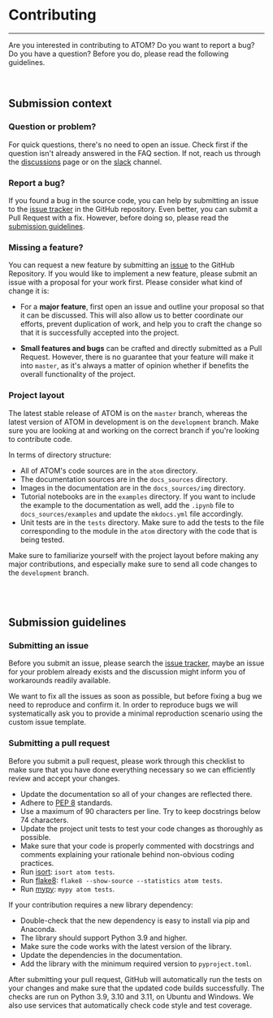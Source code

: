 # Contributing
--------------

Are you interested in contributing to ATOM? Do you want to report a bug?
Do you have a question? Before you do, please read the following guidelines.

<br>


## Submission context

### Question or problem?

For quick questions, there's no need to open an issue. Check first if the
question isn't already answered in the FAQ section. If not, reach us
through the [discussions](https://github.com/tvdboom/ATOM/discussions) page or on the [slack](https://join.slack.com/t/atom-alm7229/shared_invite/zt-upd8uc0z-LL63MzBWxFf5tVWOGCBY5g) channel.


### Report a bug?

If you found a bug in the source code, you can help by submitting an issue
to the [issue tracker](https://github.com/tvdboom/ATOM/issues) in the GitHub
repository. Even better, you can submit a Pull Request with a fix. However,
before doing so, please read the [submission guidelines](#submission-guidelines).


### Missing a feature?

You can request a new feature by submitting an [issue](https://github.com/tvdboom/ATOM/issues)
to the GitHub Repository. If you would like to implement a new feature,
please submit an issue with a proposal for your work first. Please consider
what kind of change it is:

* For a **major feature**, first open an issue and outline your proposal so
  that it can be discussed. This will also allow us to better coordinate our
  efforts, prevent duplication of work, and help you to craft the change so
  that it is successfully accepted into the project.

* **Small features and bugs** can be crafted and directly submitted as a Pull
  Request. However, there is no guarantee that your feature will make it into
  `master`, as it's always a matter of opinion whether if benefits the
  overall functionality of the project.


### Project layout

The latest stable release of ATOM is on the `master` branch, whereas the
latest version of ATOM in development is on the `development` branch. Make
sure you are looking at and working on the correct branch if you're looking
to contribute code.

In terms of directory structure:

* All of ATOM's code sources are in the `atom` directory.
* The documentation sources are in the `docs_sources` directory.
* Images in the documentation are in the `docs_sources/img` directory.
* Tutorial notebooks are in the `examples` directory. If you want to
  include the example to the documentation as well, add the `.ipynb` file
  to `docs_sources/examples` and update the `mkdocs.yml` file accordingly.
* Unit tests are in the `tests` directory. Make sure to add the tests to the
  file corresponding to the module in the `atom` directory with the code that
  is being tested.

Make sure to familiarize yourself with the project layout before making any
major contributions, and especially make sure to send all code changes to the
`development` branch.

<br><br>


## Submission guidelines

### Submitting an issue

Before you submit an issue, please search the [issue tracker](https://github.com/tvdboom/ATOM/issues),
maybe an issue for your problem already exists and the discussion
might inform you of workarounds readily available.

We want to fix all the issues as soon as possible, but before fixing a
bug we need to reproduce and confirm it. In order to reproduce bugs we
will systematically ask you to provide a minimal reproduction scenario
using the custom issue template.


### Submitting a pull request

Before you submit a pull request, please work through this checklist to
make sure that you have done everything necessary so we can efficiently
review and accept your changes.

* Update the documentation so all of your changes are reflected there.
* Adhere to [PEP 8](https://peps.python.org/pep-0008/) standards.
* Use a maximum of 90 characters per line. Try to keep docstrings below
  74 characters.
* Update the project unit tests to test your code changes as thoroughly
  as possible.
* Make sure that your code is properly commented with docstrings and
  comments explaining your rationale behind non-obvious coding practices.
* Run [isort](https://pycqa.github.io/isort/): `isort atom tests`.
* Run [flake8](https://github.com/pycqa/flake8): `flake8 --show-source --statistics atom tests`.
* Run [mypy](https://www.mypy-lang.org/): `mypy atom tests`.

If your contribution requires a new library dependency:

* Double-check that the new dependency is easy to install via pip and Anaconda.
* The library should support Python 3.9 and higher.
* Make sure the code works with the latest version of the library.
* Update the dependencies in the documentation.
* Add the library with the minimum required version to `pyproject.toml`.

After submitting your pull request, GitHub will automatically run the tests
on your changes and make sure that the updated code builds successfully.
The checks are run on Python 3.9, 3.10 and 3.11, on Ubuntu and Windows.
We also use services that automatically check code style and test coverage.

